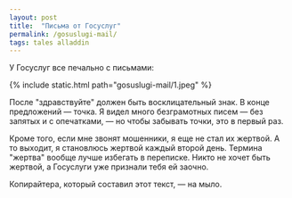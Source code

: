 ```yaml
---
layout: post
title:  "Письма от Госуслуг"
permalink: /gosuslugi-mail/
tags: tales alladdin
---
```


У Госуслуг все печально с письмами:

{% include static.html path="gosuslugi-mail/1.jpeg" %}

После "здравствуйте" должен быть восклицательный знак. В конце предложений —
точка. Я видел много безграмотных писем — без запятых и с опечатками, — но чтобы
забывать точки, это в первый раз.

Кроме того, если мне звонят мошенники, я еще не стал их жертвой. А то выходит, я
становлюсь жертвой каждый второй день. Термина "жертва" вообще лучше избегать в
переписке. Никто не хочет быть жертвой, а Госуслуги уже признали тебя ей заочно.

Копирайтера, который составил этот текст, — на мыло.
